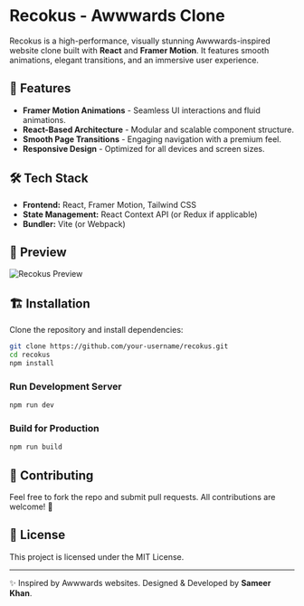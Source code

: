 # Recokus - Awwwards Clone

Recokus is a high-performance, visually stunning Awwwards-inspired website clone built with **React** and **Framer Motion**. It features smooth animations, elegant transitions, and an immersive user experience.

## 🚀 Features
- **Framer Motion Animations** - Seamless UI interactions and fluid animations.
- **React-Based Architecture** - Modular and scalable component structure.
- **Smooth Page Transitions** - Engaging navigation with a premium feel.
- **Responsive Design** - Optimized for all devices and screen sizes.

## 🛠️ Tech Stack
- **Frontend:** React, Framer Motion, Tailwind CSS
- **State Management:** React Context API (or Redux if applicable)
- **Bundler:** Vite (or Webpack)

## 📸 Preview
![Recokus Preview](https://refokusreact.netlify.app/)

## 🏗️ Installation

Clone the repository and install dependencies:
```bash
git clone https://github.com/your-username/recokus.git
cd recokus
npm install
```

### Run Development Server
```bash
npm run dev
```

### Build for Production
```bash
npm run build
```

## 🤝 Contributing
Feel free to fork the repo and submit pull requests. All contributions are welcome! 🚀

## 📜 License
This project is licensed under the MIT License.

---
✨ Inspired by Awwwards websites. Designed & Developed by **Sameer Khan**.

